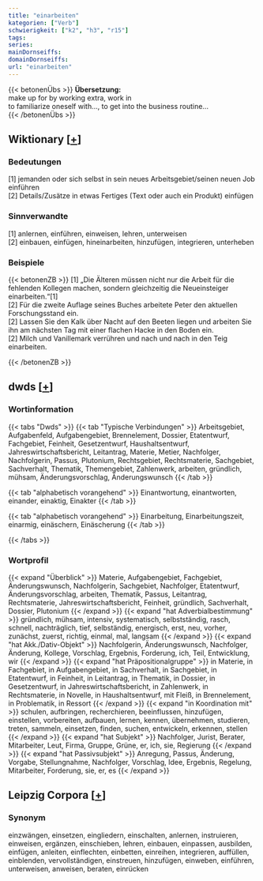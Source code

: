 ```yaml
---
title: "einarbeiten"
kategorien: ["Verb"]
schwierigkeit: ["k2", "h3", "r15"]
tags:
series:
mainDornseiffs:
domainDornseiffs:
url: "einarbeiten"
---
```


{{< betonenÜbs >}}
**Übersetzung:**  
make up for by working extra, work in  
to familiarize oneself with..., to get into the business routine...  
{{< /betonenÜbs >}}

## Wiktionary [[+](https://de.wiktionary.org/wiki/einarbeiten)]

### Bedeutungen
[1] jemanden oder sich selbst in sein neues Arbeitsgebiet/seinen neuen Job einführen  
[2] Details/Zusätze in etwas Fertiges (Text oder auch ein Produkt) einfügen  

### Sinnverwandte
[1] anlernen, einführen, einweisen, lehren, unterweisen  
[2] einbauen, einfügen, hineinarbeiten, hinzufügen, integrieren, unterheben  

### Beispiele
{{< betonenZB >}}
[1] „Die Älteren müssen nicht nur die Arbeit für die fehlenden Kollegen machen, sondern gleichzeitig die Neueinsteiger einarbeiten.“[1]  
[2] Für die zweite Auflage seines Buches arbeitete Peter den aktuellen Forschungsstand ein.  
[2] Lassen Sie den Kalk über Nacht auf den Beeten liegen und arbeiten Sie ihn am nächsten Tag mit einer flachen Hacke in den Boden ein.  
[2] Milch und Vanillemark verrühren und nach und nach in den Teig einarbeiten.  

{{< /betonenZB >}}


## dwds [[+](https://www.dwds.de/wb/einarbeiten)]

### Wortinformation
{{< tabs "Dwds" >}}
{{< tab "Typische Verbindungen" >}}
Arbeitsgebiet, Aufgabenfeld, Aufgabengebiet, Brennelement, Dossier, Etatentwurf, Fachgebiet, Feinheit, Gesetzentwurf, Haushaltsentwurf, Jahreswirtschaftsbericht, Leitantrag, Materie, Metier, Nachfolger, Nachfolgerin, Passus, Plutonium, Rechtsgebiet, Rechtsmaterie, Sachgebiet, Sachverhalt, Thematik, Themengebiet, Zahlenwerk, arbeiten, gründlich, mühsam, Änderungsvorschlag, Änderungswunsch
{{< /tab >}}

{{< tab "alphabetisch vorangehend" >}}
Einantwortung, einantworten, einander, einaktig, Einakter
{{< /tab >}}

{{< tab "alphabetisch vorangehend" >}}
Einarbeitung, Einarbeitungszeit, einarmig, einäschern, Einäscherung
{{< /tab >}}

{{< /tabs >}}

### Wortprofil
{{< expand "Überblick" >}} Materie, Aufgabengebiet, Fachgebiet, Änderungswunsch, Nachfolgerin, Sachgebiet, Nachfolger, Etatentwurf, Änderungsvorschlag, arbeiten, Thematik, Passus, Leitantrag, Rechtsmaterie, Jahreswirtschaftsbericht, Feinheit, gründlich, Sachverhalt, Dossier, Plutonium {{< /expand >}}
{{< expand "hat Adverbialbestimmung" >}} gründlich, mühsam, intensiv, systematisch, selbstständig, rasch, schnell, nachträglich, tief, selbständig, energisch, erst, neu, vorher, zunächst, zuerst, richtig, einmal, mal, langsam {{< /expand >}}
{{< expand "hat Akk./Dativ-Objekt" >}} Nachfolgerin, Änderungswunsch, Nachfolger, Änderung, Kollege, Vorschlag, Ergebnis, Forderung, ich, Teil, Entwicklung, wir {{< /expand >}}
{{< expand "hat Präpositionalgruppe" >}} in Materie, in Fachgebiet, in Aufgabengebiet, in Sachverhalt, in Sachgebiet, in Etatentwurf, in Feinheit, in Leitantrag, in Thematik, in Dossier, in Gesetzentwurf, in Jahreswirtschaftsbericht, in Zahlenwerk, in Rechtsmaterie, in Novelle, in Haushaltsentwurf, mit Fleiß, in Brennelement, in Problematik, in Ressort {{< /expand >}}
{{< expand "in Koordination mit" >}} schulen, aufbringen, recherchieren, beeinflussen, hinzufügen, einstellen, vorbereiten, aufbauen, lernen, kennen, übernehmen, studieren, treten, sammeln, einsetzen, finden, suchen, entwickeln, erkennen, stellen {{< /expand >}}
{{< expand "hat Subjekt" >}} Nachfolger, Jurist, Berater, Mitarbeiter, Leut, Firma, Gruppe, Grüne, er, ich, sie, Regierung {{< /expand >}}
{{< expand "hat Passivsubjekt" >}} Anregung, Passus, Änderung, Vorgabe, Stellungnahme, Nachfolger, Vorschlag, Idee, Ergebnis, Regelung, Mitarbeiter, Forderung, sie, er, es {{< /expand >}}

## Leipzig Corpora [[+](https://corpora.uni-leipzig.de/en/res?word=einarbeiten&corpusId=deu_newscrawl-public_2018)]


### Synonym
einzwängen, einsetzen, eingliedern, einschalten, anlernen, instruieren, einweisen, ergänzen, einschieben, lehren, einbauen, einpassen, ausbilden, einfügen, anleiten, einflechten, einbetten, einreihen, integrieren, auffüllen, einblenden, vervollständigen, einstreuen, hinzufügen, einweben, einführen, unterweisen, anweisen, beraten, einrücken

